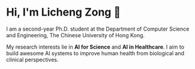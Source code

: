 # Hi, I'm Licheng Zong 👋

I am a second-year Ph.D. student at the Department of Computer Science and Engineering, The Chinese University of Hong Kong.

My research interests lie in **AI for Science** and **AI in Healthcare**. I aim to build awesome AI systems to improve human health from biological and clinical perspectives.
